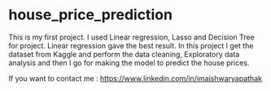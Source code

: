 # house_price_prediction
This is my first project. I used Linear regression, Lasso and Decision Tree for project. Linear regression gave the best result.
In this project I get the dataset from  Kaggle and perform the data cleaning, Exploratory data analysis and then I go for making 
the model to predict the house prices.

If you want to contact me : https://www.linkedin.com/in/imaishwaryapathak
